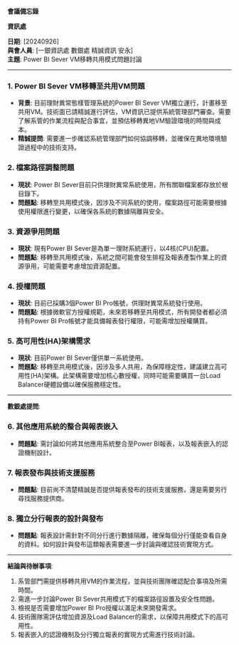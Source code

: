 **會議備忘錄**

**資訊處**

**日期**: [20240926]  
**與會人員**: [一銀資訊處 數銀處 精誠資訊 安永]  
**主題**: Power BI Sever VM移轉共用模式問題討論

---

### 1. Power BI Sever VM移轉至共用VM問題  
- **背景**: 目前理財異常態樣管理系統的Power BI Sever VM獨立運行，計畫移至共用VM。技術面已請精誠進行評估，VM資訊已提供系統管理部門審查。需要了解系管的作業流程與配合事宜，並預估移轉異地VM驗證環境的時間與成本。  
- **精誠提問**: 需要進一步確認系統管理部門如何協調移轉，並確保在異地環境驗證過程中的技術支持。

### 2. 檔案路徑調整問題  
- **現狀**: Power BI Sever目前只供理財異常系統使用，所有關聯檔案都存放於根目錄下。  
- **問題點**: 移轉至共用模式後，因涉及不同系統的使用，檔案路徑可能需要根據使用權限進行變更，以確保各系統的數據隔離與安全。

### 3. 資源爭用問題  
- **現狀**: 現有Power BI Sever是為單一理財系統運行，以4核(CPU)配置。  
- **問題點**: 移轉至共用模式後，系統之間可能會發生排程及報表產製作業上的資源爭用，可能需要考慮增加資源配置。

### 4. 授權問題  
- **現狀**: 目前已採購3個Power BI Pro帳號，供理財異常系統發行使用。  
- **問題點**: 根據微軟官方授權規範，未來若移轉至共用模式，所有開發者都必須持有Power BI Pro帳號才能具備報表發行權限，可能需增加授權購買。

### 5. 高可用性(HA)架構需求  
- **現狀**: 目前Power BI Sever僅供單一系統使用。  
- **問題點**: 移轉至共用模式後，因涉及多人共用，為保障穩定性，建議建立高可用性(HA)架構。此架構需要增加核心數授權，同時可能需要購買一台Load Balancer硬體設備以確保服務穩定性。

---

**數銀處提問**:

### 6. 其他應用系統的整合與報表嵌入  
- **問題點**: 需討論如何將其他應用系統整合至Power BI報表，以及報表嵌入的認證機制設計。

### 7. 報表發布與技術支援服務  
- **問題點**: 目前尚不清楚精誠是否提供報表發布的技術支援服務，還是需要另行尋找服務提供商。

### 8. 獨立分行報表的設計與發布  
- **問題點**: 報表設計需針對不同分行進行數據隔離，確保每個分行僅能查看自身的資料。如何設計與發布這類報表需要進一步討論與確認技術實現方式。

---

**結論與待辦事項**:
1. 系管部門需提供移轉共用VM的作業流程，並與技術團隊確認配合事項及所需時間。
2. 需進一步討論Power BI Sever共用模式下的檔案路徑設置及安全性問題。
3. 檢視是否需要增加Power BI Pro授權以滿足未來開發需求。
4. 技術團隊需評估增加資源及Load Balancer的需求，以保障共用模式下的高可用性。
5. 報表嵌入的認證機制及分行獨立報表的實現方式需進行技術討論。
